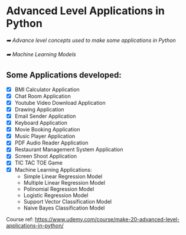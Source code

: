 # Advanced Level Applications in Python

*➡️ Advance level concepts used to make some applications in Python*

*➡️ Machine Learning Models*

## Some Applications developed:

- [x] BMI Calculator Application
- [x] Chat Room Application
- [x] Youtube Video Download Application
- [x] Drawing Application
- [x] Email Sender Application
- [x] Keyboard Application
- [x] Movie Booking Application
- [x] Music Player Application
- [x] PDF Audio Reader Application
- [x] Restaurant Management System Application
- [x] Screen Shoot Application
- [x] TIC TAC TOE Game
- [x] Machine Learning Applications:
    * Simple Linear Regression Model
    * Multiple Linear Regression Model
    * Polinomial Regression Model
    * Logistic Regression Model
    * Support Vector Classification Model
    * Naive Bayes Classification Model










Course ref: https://www.udemy.com/course/make-20-advanced-level-applications-in-python/
